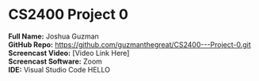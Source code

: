 # CS2400 Project 0

**Full Name:** Joshua Guzman  
**GitHub Repo:** https://github.com/guzmanthegreat/CS2400---Project-0.git  
**Screencast Video:** [Video Link Here]  
**Screencast Software:** Zoom  
**IDE:** Visual Studio Code
HELLO
